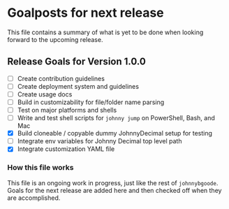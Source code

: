 # Goalposts for next release

This file contains a summary of what is yet to be done when looking forward to the upcoming release.

## Release Goals for Version 1.0.0

- [ ] Create contribution guidelines
- [ ] Create deployment system and guidelines
- [ ] Create usage docs
- [ ] Build in customizability for file/folder name parsing
- [ ] Test on major platforms and shells
- [ ] Write and test shell scripts for `johnny jump` on PowerShell, Bash, and Mac
- [x] Build cloneable / copyable dummy JohnnyDecimal setup for testing
- [ ] Integrate env variables for Johnny Decimal top level path
- [x] Integrate customization YAML file

### How this file works

This file is an ongoing work in progress, just like the rest of `johnnybgoode`. Goals for the next release are added here and then checked off when they are accomplished.
